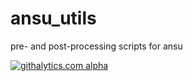 ansu_utils
==========

pre- and post-processing scripts for ansu

[![githalytics.com alpha](https://cruel-carlota.pagodabox.com/3786e48de85b708fb78b83499265e7b0 "githalytics.com")](http://githalytics.com/poidl/ansu_utils)
